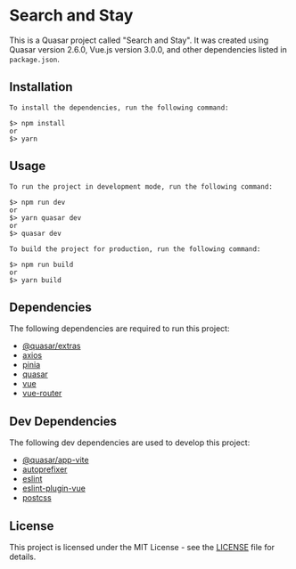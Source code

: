 # Search and Stay

This is a Quasar project called "Search and Stay". It was created using Quasar version 2.6.0, Vue.js version 3.0.0, and other dependencies listed in `package.json`.

## Installation

```script
To install the dependencies, run the following command: 

$> npm install
or
$> yarn
```

## Usage

```script
To run the project in development mode, run the following command:

$> npm run dev 
or
$> yarn quasar dev
or
$> quasar dev
```

```script
To build the project for production, run the following command:

$> npm run build
or
$> yarn build

```

## Dependencies

The following dependencies are required to run this project:

- [@quasar/extras](https://github.com/quasarframework/quasar/tree/dev/extras)
- [axios](https://github.com/axios/axios)
- [pinia](https://pinia.esm.dev/)
- [quasar](https://quasar.dev/)
- [vue](https://v3.vuejs.org/)
- [vue-router](https://router.vuejs.org/)

## Dev Dependencies

The following dev dependencies are used to develop this project:

- [@quasar/app-vite](https://github.com/quasarframework/app-vite)
- [autoprefixer](https://github.com/postcss/autoprefixer)
- [eslint](https://eslint.org/)
- [eslint-plugin-vue](https://eslint.vuejs.org/)
- [postcss](https://postcss.org/)

## License

This project is licensed under the MIT License - see the [LICENSE](LICENSE) file for details.
